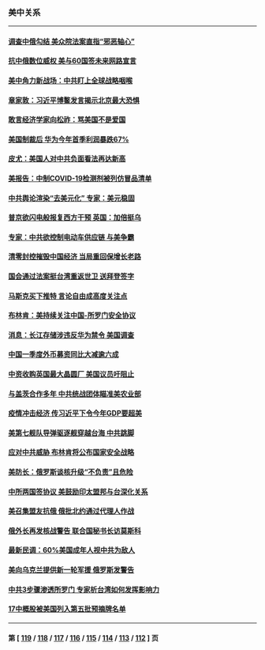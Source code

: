 ### 美中关系
---
#### [调查中俄勾结 美众院法案直指“邪恶轴心”](../../pages/nf1412576/n13723270.md) 
#### [抗中俄数位威权 美与60国签未来网路宣言](../../pages/nf1412576/n13722999.md) 
#### [美中角力新战场：中共盯上全球战略咽喉](../../pages/nf1412576/n13722771.md) 
#### [章家敦：习近平博鳌发言揭示北京最大恐惧](../../pages/nf1412576/n13722777.md) 
#### [敢言经济学家向松祚：骂美国不是爱国](../../pages/nf1412576/n13722714.md) 
#### [美国制裁后 华为今年首季利润暴跌67%](../../pages/nf1412576/n13722751.md) 
#### [皮尤：美国人对中共负面看法再达新高](../../pages/nf1412576/n13722742.md) 
#### [美报告：中制COVID-19检测剂被列仿冒品清单](../../pages/nf1412576/n13722448.md) 
#### [中共舆论渲染“去美元化” 专家：美元稳固](../../pages/nf1412576/n13722637.md) 
#### [普京欲闪电般报复西方干预 英国：加倍挺乌](../../pages/nf1412576/n13722461.md) 
#### [专家：中共欲控制电动车供应链 与美争霸](../../pages/nf1412576/n13722161.md) 
#### [清零封控摧毁中国经济 当局重回保增长老路](../../pages/nf1412576/n13721951.md) 
#### [国会通过法案挺台湾重返世卫 送拜登签字](../../pages/nf1412576/n13722043.md) 
#### [马斯克买下推特 言论自由成高度关注点](../../pages/nf1412576/n13722017.md) 
#### [布林肯：美持续关注中国-所罗门安全协议](../../pages/nf1412576/n13721939.md) 
#### [消息：长江存储涉违反华为禁令 美国调查](../../pages/nf1412576/n13721928.md) 
#### [中国一季度外币募资同比大减逾六成](../../pages/nf1412576/n13721868.md) 
#### [中资收购英国最大晶圆厂 美国议员吁阻止](../../pages/nf1412576/n13721835.md) 
#### [与盖茨合作多年 中共统战团体瞄准美农业部](../../pages/nf1412576/n13721692.md) 
#### [疫情冲击经济 传习近平下令今年GDP要超美](../../pages/nf1412576/n13721445.md) 
#### [美第七舰队导弹驱逐舰穿越台海 中共跳脚](../../pages/nf1412576/n13721396.md) 
#### [应对中共威胁 布林肯将公布国家安全战略](../../pages/nf1412576/n13721192.md) 
#### [美防长：俄罗斯谈核升级“不负责”且危险](../../pages/nf1412576/n13721193.md) 
#### [中所两国签协议 美鼓励印太盟邦与台深化关系](../../pages/nf1412576/n13721001.md) 
#### [美召集盟友抗俄 俄批北约通过代理人作战](../../pages/nf1412576/n13720984.md) 
#### [俄外长再发核战警告 联合国秘书长访莫斯科](../../pages/nf1412576/n13721026.md) 
#### [最新民调：60%美国成年人视中共为敌人](../../pages/nf1412576/n13720557.md) 
#### [美向乌克兰提供新一轮军援 俄罗斯发警告](../../pages/nf1412576/n13720465.md) 
#### [中共3步骤渗透所罗门 专家析台湾如何发挥影响力](../../pages/nf1412576/n13720339.md) 
#### [17中概股被美国列入第五批预摘牌名单](../../pages/nf1412576/n13720347.md) 

---
#### 第 [ [119](./119.md) / [118](./118.md) / [117](./117.md) / [116](./116.md) / [115](./115.md) / [114](./114.md) / [113](./113.md) / [112](./112.md) ] 页
